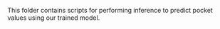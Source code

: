 This folder contains scripts for performing inference to predict pocket values using our trained model.
